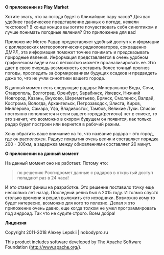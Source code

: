 **О приложении из Play Market**

Хотите знать, что за погода будет в ближайшие пару часов? Для вас удобнее графическое представление данных о погоде, нежели текстовое? В конце концов вы хотите почувствовать себя синоптиком и лучше понимать погодные явления? Это приложение для вас!

Приложение Метео Радар предоставляет удобный доступ к информации с доплеровских метеорологических радиолокаторов, сокращенно ДМРЛ, эта информация поможет точнее понимать и предсказывать природные явления. Информация представляется в очень удобном графическом виде и вы с легкостью можете проанализировать ее. Это дает в свою очередь возможность составить более точный прогноз погоды, проследить за формированием будущих осадков и предвидеть даже то, что не учли синоптики вашего города.

В данный момент есть следующие радары: Минеральные Воды, Сочи, Ставрополь, Волгоград, Оренбург, Барабинск, Ижевск, Нижний Новгород, Казань, Внуково, Шереметьево, Брянск, Смоленск, Валдай, Кострома, Вологда, Архангельск, Петрозаводск, Элиста, Киров, Миллерово, Самара, Уфа, Владивосток, Тамбов, Великие Луки. 
Список постоянно пополняется и если вашего города(региона) нет в списке, то это значит, что возможно в скором будущем он появится, как только радар будет построен или вернется в рабочий режим.

Хочу обратить ваше внимание на то, что название радара - это город, где он расположен. Радиус покрытия очень велик и составляет порядка 200 - 300км, а задержка между обновлениями составляет 20 минут.

**О приложении на данный момент**

На данный момент оно не работает. Потому что:

> по решению Росгидромет данные с радаров в открытый доступ попадают раз в 24 часа! 

И это ставит финиш на разработке. Это решение поставило точку еще несколько лет назад. Последний релиз был в 2015 году. И только спустя столько времени я решил выложить его исходники. Возможно кому то будет интересно, возможно для кого то полезно. Делал я это приложение очень давно, еще когда толком не умел программировать под андроид. Так что не судите строго. Всем добра!

**Лицензия**

Copyright 2011-2018 Alexey Lepskii | nobodypro.ru

This product includes software developed by The Apache Software Foundation (http://www.apache.org/).